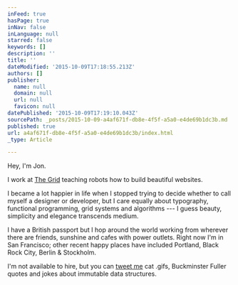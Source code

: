 ```yaml
---
inFeed: true
hasPage: true
inNav: false
inLanguage: null
starred: false
keywords: []
description: ''
title: ''
dateModified: '2015-10-09T17:18:55.213Z'
authors: []
publisher:
  name: null
  domain: null
  url: null
  favicon: null
datePublished: '2015-10-09T17:19:10.043Z'
sourcePath: _posts/2015-10-09-a4af671f-db8e-4f5f-a5a0-e4de69b1dc3b.md
published: true
url: a4af671f-db8e-4f5f-a5a0-e4de69b1dc3b/index.html
_type: Article

---
```

Hey, I'm Jon.

I work at [The Grid][0] teaching robots how to build beautiful websites.

I became a lot happier in life when I stopped trying to decide whether to call myself a designer or developer, but I care equally about typography, functional programming, grid systems and algorithms --- I guess beauty, simplicity and elegance transcends medium.

I have a British passport but I hop around the world working from wherever there are friends, sunshine and cafes with power outlets. Right now I'm in San Francisco; other recent happy places have included Portland, Black Rock City, Berlin & Stockholm.

I'm not available to hire, but you can [tweet me][1] cat .gifs, Buckminster Fuller quotes and jokes about immutable data structures.

[0]: http://thegrid.io/
[1]: http://twitter.com/jongold